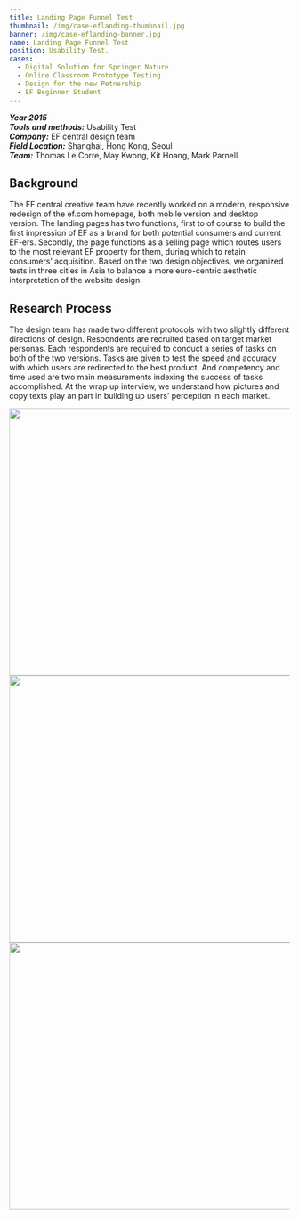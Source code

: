 ```yaml
---
title: Landing Page Funnel Test
thumbnail: /img/case-eflanding-thumbnail.jpg
banner: /img/case-eflanding-banner.jpg
name: Landing Page Funnel Test
position: Usability Test.
cases:
  - Digital Solution for Springer Nature
  - Online Classroom Prototype Testing
  - Design for the new Petnership
  - EF Beginner Student
---
```

***Year 2015*** \
***Tools and methods:*** Usability Test \
***Company:*** EF central design team\
***Field Location:*** Shanghai, Hong Kong, Seoul\
***Team:*** Thomas Le Corre, May Kwong, Kit Hoang, Mark Parnell

## Background

The EF central creative team have recently worked on a modern, responsive redesign of the ef.com homepage, both mobile version and desktop version. The landing pages has two functions, first to of course to build the first impression of EF as a brand for both potential consumers and current EF-ers. Secondly, the page functions as a selling page which routes users to the most relevant EF property for them, during which to retain consumers’ acquisition. Based on the two design objectives, we organized tests in three cities in Asia to balance a more euro-centric aesthetic interpretation of the website design.

## Research Process

The design team has made two different protocols with two slightly different directions of design. Respondents are recruited based on target market personas. Each respondents are required to conduct a series of tasks on both of the two versions. Tasks are given to test the speed and accuracy with which users are redirected to the best product. And competency and time used are two main measurements indexing the success of tasks accomplished. At the wrap up interview, we understand how pictures and copy texts play an part in building up users’ perception in each market.

<img src="/img/case-eflanding-2.jpg" style="width:45rem;height:30rem" index="" />

<img src="/img/case-eflanding-1.png" style="width:45rem;height:30rem" index="" />

<img src="/img/case-eflanding-3.jpg" style="width:45rem;height:30rem" index="1" />